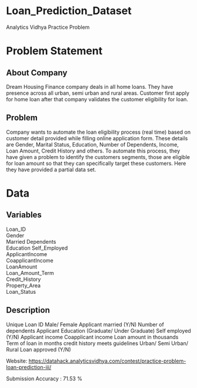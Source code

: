 # Loan_Prediction_Dataset
Analytics Vidhya Practice Problem

# Problem Statement
## About Company
Dream Housing Finance company deals in all home loans. They have presence across all urban, semi urban and rural areas. Customer first apply for home loan after that company validates the customer eligibility for loan.
## Problem
Company wants to automate the loan eligibility process (real time) based on customer detail provided while filling online application form. These details are Gender, Marital Status, Education, Number of Dependents, Income, Loan Amount, Credit History and others. To automate this process, they have given a problem to identify the customers segments, those are eligible for loan amount so that they can specifically target these customers. Here they have provided a partial data set.

# Data
## Variables
   Loan_ID    
   Gender   
   Married 
   Dependents             
   Education 
   Self_Employed          
   ApplicantIncome      
   CoapplicantIncome     
   LoanAmount               
   Loan_Amount_Term                   
   Credit_History                         
   Property_Area                          
   Loan_Status                             
   
## Description
   Unique Loan ID
   Male/ Female
   Applicant married (Y/N)
   Number of dependents
   Applicant Education (Graduate/ Under Graduate)
   Self employed (Y/N)
   Applicant income
   Coapplicant income
   Loan amount in thousands
   Term of loan in months
   credit history meets guidelines
   Urban/ Semi Urban/ Rural
   Loan approved (Y/N)
   
Website: https://datahack.analyticsvidhya.com/contest/practice-problem-loan-prediction-iii/

Submission Accuracy : 71.53 %
